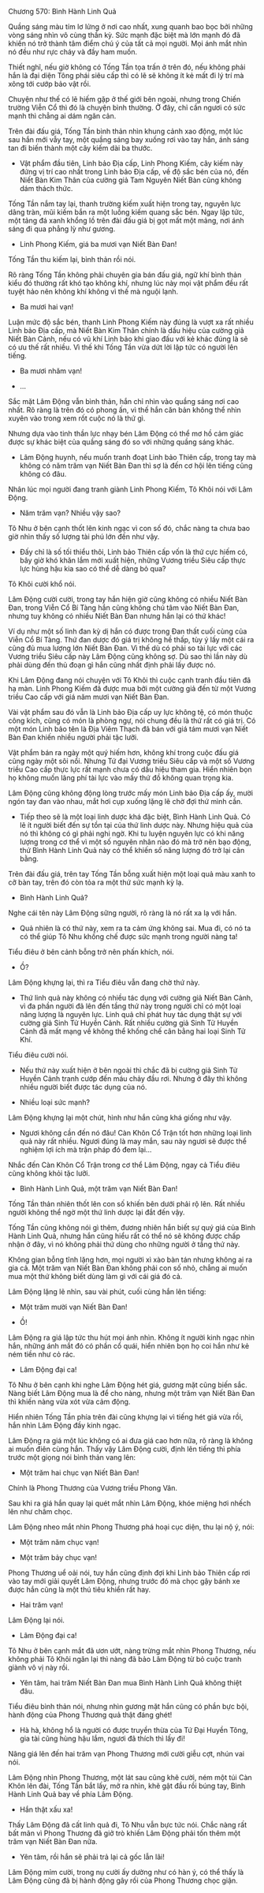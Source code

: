 




Chương 570: Bình Hành Linh Quả


Quầng sáng màu tím lơ lửng ở nơi cao nhất, xung quanh bao bọc bởi những vòng sáng nhìn vô cùng thần kỳ. Sức mạnh đặc biệt mà lớn mạnh đó đã khiến nó trở thành tâm điểm chú ý của tất cả mọi người. Mọi ánh mắt nhìn nó đều như rực cháy và đầy ham muốn.

Thiết nghĩ, nếu giờ không có Tống Tần tọa trấn ở trên đó, nếu không phải hắn là đại diện Tông phái siêu cấp thì có lẽ sẽ không ít kẻ mất đi lý trí mà xông tới cướp bảo vật rồi.

Chuyện như thế có lẽ hiếm gặp ở thế giới bên ngoài, nhưng trong Chiến trường Viễn Cổ thì đó là chuyện bình thường. Ở đây, chỉ cần ngươi có sức mạnh thì chẳng ai dám ngăn cản.

Trên đài đấu giá, Tống Tần bình thản nhìn khung cảnh xao động, một lúc sau hắn mới vẫy tay, một quầng sáng bay xuống rơi vào tay hắn, ánh sáng tan đi biến thành một cây kiếm dài ba thước.

- Vật phẩm đầu tiên, Linh bảo Địa cấp, Linh Phong Kiếm, cây kiếm này đứng vị trí cao nhất trong Linh bảo Địa cấp, về độ sắc bén của nó, đến Niết Bàn Kim Thân của cường giả Tam Nguyên Niết Bàn cũng không dám thách thức.

Tống Tần nắm tay lại, thanh trường kiếm xuất hiện trong tay, nguyên lực dâng tràn, mũi kiếm bắn ra một luồng kiếm quang sắc bén. Ngay lập tức, một tảng đá xanh khổng lồ trên đài đấu giá bị gọt mất một mảng, nơi ánh sáng đi qua phẳng lỳ như gương.

- Linh Phong Kiếm, giá ba mươi vạn Niết Bàn Đan!

Tống Tần thu kiếm lại, bình thản rồi nói.

Rõ ràng Tống Tần không phải chuyên gia bán đấu giá, ngữ khí bình thản kiểu đó thường rất khó tạo không khí, nhưng lúc này mọi vật phẩm đều rất tuyệt hảo nên không khí không vì thế mà nguội lạnh.

- Ba mươi hai vạn!

Luận mức độ sắc bén, thanh Linh Phong Kiếm này đúng là vượt xa rất nhiều Linh bảo Địa cấp, mà Niết Bàn Kim Thân chính là dấu hiệu của cường giả Niết Bàn Cảnh, nếu có vũ khí Linh bảo khi giao đấu với kẻ khác đúng là sẽ có ưu thế rất nhiều. Vì thế khi Tống Tần vừa dứt lời lập tức có người lên tiếng.

- Ba mươi nhăm vạn!

- …

Sắc mặt Lâm Động vẫn bình thản, hắn chỉ nhìn vào quầng sáng nơi cao nhất. Rõ ràng là trên đó có phong ấn, vì thế hắn căn bản không thể nhìn xuyên vào trong xem rốt cuộc nó là thứ gì.

Nhưng dựa vào tinh thần lực nhạy bén Lâm Động có thể mơ hồ cảm giác được sự khác biệt của quầng sáng đó so với những quầng sáng khác.

- Lâm Động huynh, nếu muốn tranh đoạt Linh bảo Thiên cấp, trong tay mà không có năm trăm vạn Niết Bàn Đan thì sợ là đến cơ hội lên tiếng cũng không có đâu.

Nhân lúc mọi người đang tranh giành Linh Phong Kiếm, Tô Khôi nói với Lâm Động.

- Năm trăm vạn? Nhiều vậy sao?

Tô Nhu ở bên cạnh thốt lên kinh ngạc vì con số đó, chắc nàng ta chưa bao giờ nhìn thấy số lượng tài phú lớn đến như vậy.

- Đấy chỉ là số tối thiểu thôi, Linh bảo Thiên cấp vốn là thứ cực hiếm có, bây giờ khó khăn lắm mới xuất hiện, những Vương triều Siêu cấp thực lực hùng hậu kia sao có thể dễ dàng bỏ qua?

Tô Khôi cười khổ nói.

Lâm Động cười cười, trong tay hắn hiện giờ cũng không có nhiều Niết Bàn Đan, trong Viễn Cổ Bí Tàng hắn cũng không chú tâm vào Niết Bàn Đan, nhưng tuy không có nhiều Niết Bàn Đan nhưng hắn lại có thứ khác!

Ví dụ như một số linh đan kỳ dị hắn có được trong Đan thất cuối cùng của Viễn Cổ Bí Tàng. Thứ đan dược đó giá trị không hề thấp, tùy ý lấy một cái ra cũng đủ mua lượng lớn Niết Bàn Đan. Vì thế dù có phải so tài lực với các Vương triều Siêu cấp này Lâm Động cũng không sợ. Dù sao thì lần này dù phải dùng đến thủ đoạn gì hắn cũng nhất định phải lấy được nó.

Khi Lâm Động đang nói chuyện với Tô Khôi thì cuộc cạnh tranh đầu tiên đã hạ màn. Linh Phong Kiếm đã được mua bởi một cường giả đến từ một Vương triều Cao cấp với giá năm mươi vạn Niết Bàn Đan.

Vài vật phẩm sau đó vẫn là Linh bảo Địa cấp uy lực không tệ, có món thuộc công kích, cũng có món là phòng ngự, nói chung đều là thứ rất có giá trị. Có một món Linh bảo tên là Địa Viêm Thạch đã bán với giá tám mươi vạn Niết Bàn Đan khiến nhiều người phải tặc lưỡi.

Vật phẩm bán ra ngày một quý hiếm hơn, không khí trong cuộc đấu giá cũng ngày một sôi nổi. Nhưng Tứ đại Vương triều Siêu cấp và một số Vương triều Cao cấp thực lực rất mạnh chưa có dấu hiệu tham gia. Hiển nhiên bọn họ không muốn lãng phí tài lực vào mấy thứ đồ không quan trọng kia.

Lâm Động cũng không động lòng trước mấy món Linh bảo Địa cấp ấy, mười ngón tay đan vào nhau, mắt hơi cụp xuống lặng lẽ chờ đợi thứ mình cần.

- Tiếp theo sẽ là một loại linh dược khá đặc biệt, Bình Hành Linh Quả. Có lẽ ít người biết đến sự tồn tại của thứ linh dược này. Nhưng hiệu quả của nó thì không có gì phải nghi ngờ. Khi tu luyện nguyên lực có khi năng lượng trong cơ thể vì một số nguyên nhân nào đó mà trở nên bạo động, thứ Bình Hành Linh Quả này có thể khiến số năng lượng đó trở lại cân bằng.

Trên đài đấu giá, trên tay Tống Tần bỗng xuất hiện một loại quả màu xanh to cỡ bàn tay, trên đó còn tỏa ra một thứ sức mạnh kỳ lạ.

- Bình Hành Linh Quả?

Nghe cái tên này Lâm Động sững người, rõ ràng là nó rất xa lạ với hắn.

- Quả nhiên là có thứ này, xem ra ta cảm ứng không sai. Mua đi, có nó ta có thể giúp Tô Nhu khống chế được sức mạnh trong người nàng ta!

Tiểu điêu ở bên cảnh bỗng trở nên phấn khích, nói.

- Ồ?

Lâm Động khựng lại, thì ra Tiểu điêu vẫn đang chờ thứ này.

- Thứ linh quả này không có nhiều tác dụng với cường giả Niết Bàn Cảnh, vì đa phần người đã lên đến tầng thứ này trong người chỉ có một loại năng lượng là nguyên lực. Linh quả chỉ phát huy tác dụng thật sự với cường giả Sinh Tử Huyền Cảnh. Rất nhiều cường giả Sinh Tử Huyền Cảnh đã mất mạng về không thể khống chế cân bằng hai loại Sinh Tử Khí.

Tiểu điêu cười nói.

- Nếu thứ này xuất hiện ở bên ngoài thì chắc đã bị cường giả Sinh Tử Huyền Cảnh tranh cướp đến máu chảy đầu rơi. Nhưng ở đây thì không nhiều người biết được tác dụng của nó.

- Nhiều loại sức mạnh?

Lâm Động khựng lại một chút, hình như hắn cũng khá giống như vậy.

- Ngươi không cần đến nó đâu! Càn Khôn Cổ Trận tốt hơn những loại linh quả này rất nhiều. Ngươi đúng là may mắn, sau này ngươi sẽ được thể nghiệm lợi ích mà trận pháp đó đem lại…

Nhắc đến Càn Khôn Cổ Trận trong cơ thể Lâm Động, ngay cả Tiểu điêu cũng không khỏi tặc lưỡi.

- Bình Hành Linh Quả, một trăm vạn Niết Bàn Đan!

Tống Tần thản nhiên thốt lên con số khiến bên dưới phải rộ lên. Rất nhiều người không thể ngờ một thứ linh dược lại đắt đến vậy.

Tống Tần cũng không nói gì thêm, đương nhiên hắn biết sự quý giá của Bình Hành Linh Quả, nhưng hắn cũng hiểu rất có thể nó sẽ không được chấp nhận ở đây, vì nó không phải thứ dùng cho những người ở tầng thứ này.

Không gian bỗng tĩnh lặng hơn, mọi người xì xào bàn tán nhưng không ai ra gia cả. Một trăm vạn Niết Bàn Đan không phải con số nhỏ, chẳng ai muốn mua một thứ không biết dùng làm gì với cái giá đó cả.

Lâm Động lặng lẽ nhìn, sau vài phút, cuối cùng hắn lên tiếng:

- Một trăm mười vạn Niết Bàn Đan!

- Ồ!

Lâm Động ra giá lập tức thu hút mọi ánh nhìn. Không ít người kinh ngạc nhìn hắn, những ánh mắt đó có phần cổ quái, hiển nhiên bọn họ coi hắn như kẻ ném tiền như cỏ rác.

- Lâm Động đại ca!

Tô Nhu ở bên cạnh khi nghe Lâm Động hét giá, gương mặt cũng biến sắc. Nàng biết Lâm Động mua là để cho nàng, nhưng một trăm vạn Niết Bàn Đan thì khiến nàng vừa xót vừa cảm động.

Hiển nhiên Tống Tần phía trên đài cũng khựng lại vì tiếng hét giá vừa rồi, hắn nhìn Lâm Động đầy kinh ngạc.

Lâm Động ra giá một lúc không có ai đưa giá cao hơn nữa, rõ ràng là không ai muốn điên cùng hắn. Thấy vậy Lâm Động cười, định lên tiếng thì phía trước một giọng nói bình thản vang lên:

- Một trăm hai chục vạn Niết Bàn Đan!

Chính là Phong Thương của Vương triều Phong Vân.

Sau khi ra giá hắn quay lại quét mắt nhìn Lâm Động, khóe miệng hơi nhếch lên như châm chọc.

Lâm Động nheo mắt nhìn Phong Thương phá hoại cục diện, thu lại nộ ý, nói:

- Một trăm năm chục vạn!

- Một trăm bảy chục vạn!

Phong Thương uể oải nói, tuy hắn cũng định đợi khi Linh bảo Thiên cấp rơi vào tay mới giải quyết Lâm Động, nhưng trước đó mà chọc gậy bánh xe được hắn cũng là một thú tiêu khiển rất hay.

- Hai trăm vạn!

Lâm Động lại nói.

- Lâm Động đại ca!

Tô Nhu ở bên cạnh mắt đã ươn ướt, nàng trừng mắt nhìn Phong Thương, nếu không phải Tô Khôi ngăn lại thì nàng đã bảo Lâm Động từ bỏ cuộc tranh giành vô vị này rồi.

- Yên tâm, hai trăm Niết Bàn Đan mua Bình Hành Linh Quả không thiệt đâu.

Tiểu điêu bình thản nói, nhưng nhìn gương mặt hắn cũng có phần bực bội, hành động của Phong Thương quả thật đáng ghét!

- Hà hà, không hổ là người có được truyền thừa của Tứ Đại Huyền Tông, gia tài cũng hùng hậu lắm, ngươi đã thích thì lấy đi!

Nâng giá lên đến hai trăm vạn Phong Thương mới cười giễu cợt, nhún vai nói.

Lâm Động nhìn Phong Thương, một lát sau cũng khẽ cười, ném một túi Càn Khôn lên đài, Tống Tần bắt lấy, mở ra nhìn, khẽ gật đầu rồi búng tay, Bình Hành Linh Quả bay về phía Lâm Động.

- Hắn thật xấu xa!

Thấy Lâm Động đã cất linh quả đi, Tô Nhu vẫn bực tức nói. Chắc nàng rất bất mãn vì Phong Thương đã giở trò khiến Lâm Động phải tốn thêm một trăm vạn Niết Bàn Đan nữa.

- Yên tâm, rồi hắn sẽ phải trả lại cả gốc lẫn lãi!

Lâm Động mỉm cười, trong nụ cười ấy dường như có hàn ý, có thể thấy là Lâm Động cũng đã bị hành động gây rối của Phong Thương chọc giận.




